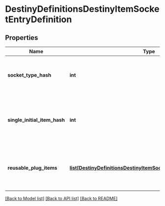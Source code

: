 # DestinyDefinitionsDestinyItemSocketEntryDefinition

## Properties
Name | Type | Description | Notes
------------ | ------------- | ------------- | -------------
**socket_type_hash** | **int** | All sockets have a type, and this is the hash identifier for this particular type.Use it to look up the DestinySocketTypeDefinition: read there for more information onhow socket types affect the behavior of the socket. | [optional] 
**single_initial_item_hash** | **int** | If a valid hash, this is the hash identifier for the DestinyInventoryItemDefinitionrepresenting the Plug that will be initially inserted into the item on item creation.Otherwise, this Socket will either start without a plug inserted, or will have one randomlyinserted. | [optional] 
**reusable_plug_items** | [**list[DestinyDefinitionsDestinyItemSocketEntryPlugItemDefinition]**](DestinyDefinitionsDestinyItemSocketEntryPlugItemDefinition.md) | This is a list of pre-determined plugs that can *always* be plugged into this socket, withoutthe character having the plug in their inventory.  If this list is populated, you will not be allowed to plug an arbitrary item in the socket: youwill only be able to choose from one of these reusable plugs. | [optional] 

[[Back to Model list]](../README.md#documentation-for-models) [[Back to API list]](../README.md#documentation-for-api-endpoints) [[Back to README]](../README.md)


